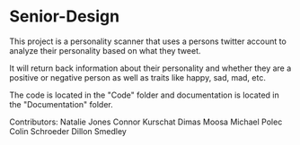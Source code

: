 # Senior-Design

This project is a personality scanner that uses a persons twitter account to analyze their personality based on what they tweet.

It will return back information about their personality and whether they are a positive or negative person as well as traits like happy, sad, mad, etc. 

The code is located in the "Code" folder and documentation is located in the "Documentation" folder.

Contributors:
  Natalie Jones
  Connor Kurschat
  Dimas Moosa
  Michael Polec
  Colin Schroeder
  Dillon Smedley
